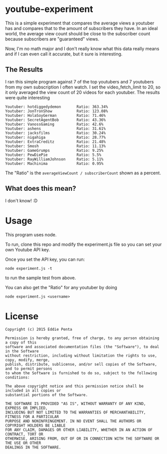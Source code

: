 
# youtube-experiment
This is a simple experiment that compares the average views a youtuber has and compares that 
to the amount of subscribers they have. In an ideal world, the average view count should be 
close to the subscriber count because subscribers are "guaranteed" views.

Now, I'm no math major and I don't really know what this data really means and if I can even 
call it accurate, but it sure is interesting.

## The Results

I ran this simple program against 7 of the top youtubers and 7 youtubers from my own 
subscription I often watch. I set the video_fetch_limit to 20, so it only averaged the 
view count of 20 videos for each youtuber. The results were quite interesting

```
Youtuber: hotdiggedydemon       Ratio: 363.34%
Youtuber: JonTronShow           Ratio: 123.08%
Youtuber: HolaSoyGerman         Ratio: 71.46%
Youtuber: SecretAgentBob        Ratio: 43.36%
Youtuber: VanossGaming          Ratio: 42.6%
Youtuber: ashens                Ratio: 31.61%
Youtuber: jacksfilms            Ratio: 30.24%
Youtuber: nigahiga              Ratio: 28.77%
Youtuber: ExtraCreditz          Ratio: 21.48%
Youtuber: Smosh                 Ratio: 11.13%
Youtuber: GameGrumps            Ratio: 9.25%
Youtuber: PewDiePie             Ratio: 5.5%
Youtuber: RayWilliamJohnson     Ratio: 5.11%
Youtuber: Machinima             Ratio: 0.95%
```

The "Ratio" is the `averageViewCount / subscriberCount` shown as a percent.

## What does this mean?

I don't know! :D

# Usage

This program uses node.

To run, clone this repo and modify the experiment.js file so you can set your own Youtube 
API key.

Once you set the API key, you can run:

```
node experiment.js -t
```

to run the sample test from above.

You can also get the "Ratio" for any youtuber by doing

```
node experiment.js <username>
```

# License

```
Copyright (c) 2015 Eddie Penta

Permission is hereby granted, free of charge, to any person obtaining a copy of this 
software and associated documentation files (the "Software"), to deal in the Software 
without restriction, including without limitation the rights to use, copy, modify, merge, 
publish, distribute, sublicense, and/or sell copies of the Software, and to permit persons 
to whom the Software is furnished to do so, subject to the following conditions:

The above copyright notice and this permission notice shall be included in all copies or 
substantial portions of the Software.

THE SOFTWARE IS PROVIDED "AS IS", WITHOUT WARRANTY OF ANY KIND, EXPRESS OR IMPLIED, 
INCLUDING BUT NOT LIMITED TO THE WARRANTIES OF MERCHANTABILITY, FITNESS FOR A PARTICULAR 
PURPOSE AND NONINFRINGEMENT. IN NO EVENT SHALL THE AUTHORS OR COPYRIGHT HOLDERS BE LIABLE 
FOR ANY CLAIM, DAMAGES OR OTHER LIABILITY, WHETHER IN AN ACTION OF CONTRACT, TORT OR 
OTHERWISE, ARISING FROM, OUT OF OR IN CONNECTION WITH THE SOFTWARE OR THE USE OR OTHER 
DEALINGS IN THE SOFTWARE.
```


